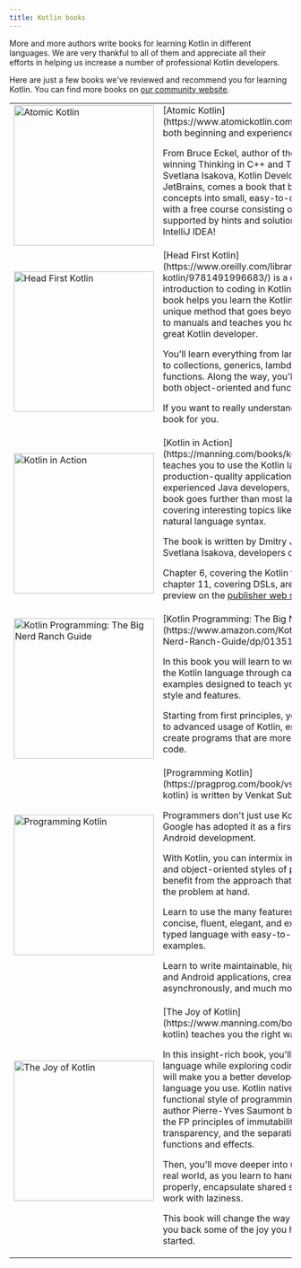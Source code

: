 ```yaml
---
title: Kotlin books
---
```



More and more authors write books for learning Kotlin in different languages. We are very thankful to all of them and 
appreciate all their efforts in helping us increase a number of professional Kotlin developers.

Here are just a few books we've reviewed and recommend you for learning Kotlin. You can find more books on [our 
community website](https://kotlin.link/).

<table >
<tr>
<td>
   <img src="atomic-kotlin.png" alt="Atomic Kotlin" width="250"  'middle'}}/>
   </td>
<td>
   [Atomic Kotlin](https://www.atomickotlin.com/atomickotlin/) is for both beginning and 
experienced programmers!

From Bruce Eckel, author of the multi-award-winning Thinking in C++ and Thinking in Java, 
and Svetlana Isakova, Kotlin Developer Advocate at JetBrains, comes a book that breaks the language concepts into 
small, easy-to-digest "atoms", along with a free course consisting of exercises supported by hints and solutions 
directly inside IntelliJ IDEA!
   </td>
</tr>

<tr>
<td>
   <img src="head-first-kotlin.jpeg" alt="Head First Kotlin" width="250"  'middle'}}/>
   </td>
<td>
   [Head First Kotlin](https://www.oreilly.com/library/view/head-first-kotlin/9781491996683/) is a complete introduction to coding in Kotlin. 
This hands-on book helps you learn the Kotlin language with a unique method that goes beyond syntax and how-to manuals 
and teaches you how to think like a great Kotlin developer. 

You'll learn everything from language fundamentals to collections, generics, lambdas, and higher-order functions. 
Along the way, you'll get to play with both object-oriented and functional programming. 

If you want to really understand Kotlin, this is the book for you.
   </td>
</tr>

<tr>
<td>
   <img src="kotlin-in-action.png" alt="Kotlin in Action" width="250"  'middle'}}/>
   </td>
<td>
   [Kotlin in Action](https://manning.com/books/kotlin-in-action) teaches you to use the Kotlin language for production-quality applications. 
Written for experienced Java developers, this example-rich book goes further than most language books, 
covering interesting topics like building DSLs with natural language syntax.

The book is written by Dmitry Jemerov and Svetlana Isakova, developers on the Kotlin team.

Chapter 6, covering the Kotlin type system, and chapter 11, covering DSLs, are available as a free preview on the [publisher web site](https://www.manning.com/books/kotlin-in-action#downloads).
   </td>
</tr>

<tr>
<td>
   <img src="big-nerd-ranch-guide.jpg" alt="Kotlin Programming: The Big Nerd Ranch Guide" width="250"  'middle'}}/>
   </td>
<td>
   [Kotlin Programming: The Big Nerd Ranch Guide](https://www.amazon.com/Kotlin-Programming-Nerd-Ranch-Guide/dp/0135161630)

In this book you will learn to work effectively with the Kotlin language through carefully considered examples designed 
to teach you Kotlin's elegant style and features. 

Starting from first principles, you will work your way to advanced usage of Kotlin, empowering you to create programs 
that are more reliable with less code.
   </td>
</tr>

<tr>
<td>
   <img src="programming-kotlin.png" alt="Programming Kotlin" width="250"  'middle'}}/>
   </td>
<td>
   [Programming Kotlin](https://pragprog.com/book/vskotlin/programming-kotlin) is written by Venkat Subramaniam. 

Programmers don't just use Kotlin, they love it. Even Google has adopted it as a first-class language for Android development. 

With Kotlin, you can intermix imperative, functional, and object-oriented styles of programming and benefit from the approach 
that's most suitable for the problem at hand. 

Learn to use the many features of this highly concise, fluent, elegant, and expressive statically typed language with easy-to-understand examples. 

Learn to write maintainable, high-performing JVM and Android applications, create DSLs, program asynchronously, and much more.
   </td>
</tr>

<tr>
<td>
   <img src="joy-of-kotlin.png" alt="The Joy of Kotlin" width="250"  'middle'}}/>
   </td>
<td>
   [The Joy of Kotlin](https://www.manning.com/books/the-joy-of-kotlin) teaches you the right way to code in Kotlin. 

In this insight-rich book, you'll master the Kotlin language while exploring coding techniques that will make you 
a better developer no matter what language you use. Kotlin natively supports a functional style of programming, 
so seasoned author Pierre-Yves Saumont begins by reviewing the FP principles of immutability, referential transparency, 
and the separation between functions and effects. 

Then, you'll move deeper into using Kotlin in the real world, as you learn to handle errors and data properly, 
encapsulate shared state mutations, and work with laziness. 

This book will change the way you code — and give you back some of the joy you had when you first started.
   </td>
</tr>
</table>
